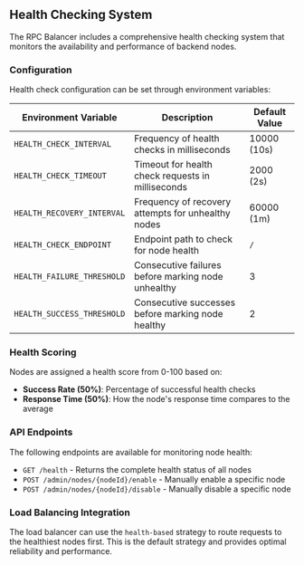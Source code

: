 ## Health Checking System

The RPC Balancer includes a comprehensive health checking system that monitors the availability and performance of backend nodes.

### Configuration

Health check configuration can be set through environment variables:

| Environment Variable | Description | Default Value |
|---------------------|-------------|--------------|
| `HEALTH_CHECK_INTERVAL` | Frequency of health checks in milliseconds | 10000 (10s) |
| `HEALTH_CHECK_TIMEOUT` | Timeout for health check requests in milliseconds | 2000 (2s) |
| `HEALTH_RECOVERY_INTERVAL` | Frequency of recovery attempts for unhealthy nodes | 60000 (1m) |
| `HEALTH_CHECK_ENDPOINT` | Endpoint path to check for node health | `/` |
| `HEALTH_FAILURE_THRESHOLD` | Consecutive failures before marking node unhealthy | 3 |
| `HEALTH_SUCCESS_THRESHOLD` | Consecutive successes before marking node healthy | 2 |

### Health Scoring

Nodes are assigned a health score from 0-100 based on:

- **Success Rate (50%)**: Percentage of successful health checks
- **Response Time (50%)**: How the node's response time compares to the average

### API Endpoints

The following endpoints are available for monitoring node health:

- `GET /health` - Returns the complete health status of all nodes
- `POST /admin/nodes/{nodeId}/enable` - Manually enable a specific node
- `POST /admin/nodes/{nodeId}/disable` - Manually disable a specific node

### Load Balancing Integration

The load balancer can use the `health-based` strategy to route requests to the healthiest nodes first. This is the default strategy and provides optimal reliability and performance.